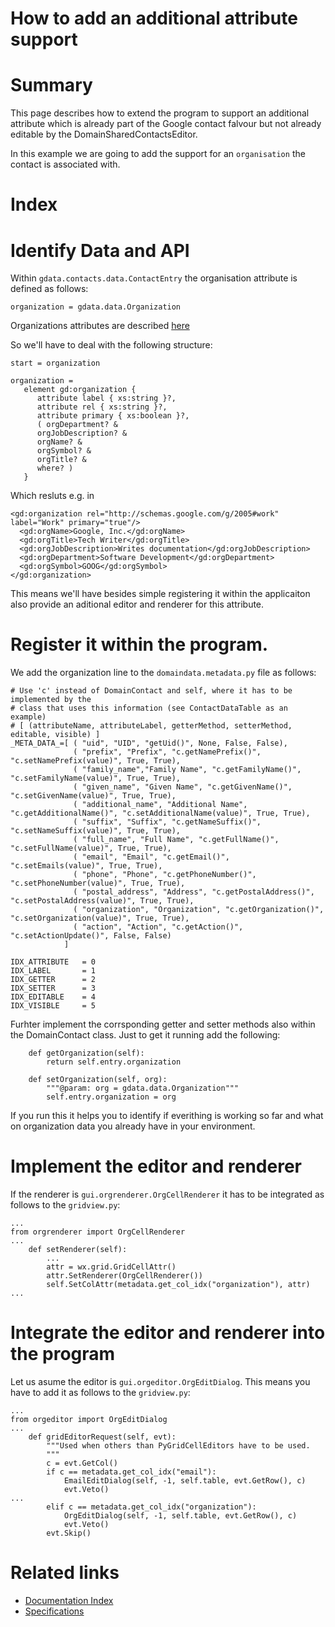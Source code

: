 <h1>How to add an additional attribute support</h1>

# Summary #

This page describes how to extend the program to support an additional attribute which is already part of the Google contact falvour but not already editable by the DomainSharedContactsEditor.

In this example we are going to add the support for an `organisation` the contact is associated with.

# Index #



# Identify Data and API #

Within `gdata.contacts.data.ContactEntry` the organisation attribute is defined as follows:
```
organization = gdata.data.Organization
```

Organizations attributes are described [here](http://code.google.com/apis/gdata/docs/2.0/elements.html#gdOrganization)

So we'll have to deal with the following structure:

```
start = organization

organization =
   element gd:organization {
      attribute label { xs:string }?,
      attribute rel { xs:string }?,
      attribute primary { xs:boolean }?,
      ( orgDepartment? &
      orgJobDescription? &
      orgName? &
      orgSymbol? &
      orgTitle? &
      where? )
   }
```

Which resluts e.g. in

```
<gd:organization rel="http://schemas.google.com/g/2005#work" label="Work" primary="true"/>
  <gd:orgName>Google, Inc.</gd:orgName>
  <gd:orgTitle>Tech Writer</gd:orgTitle>
  <gd:orgJobDescription>Writes documentation</gd:orgJobDescription>
  <gd:orgDepartment>Software Development</gd:orgDepartment>
  <gd:orgSymbol>GOOG</gd:orgSymbol>
</gd:organization>
```

This means we'll have besides simple registering it within the applicaiton also provide an aditional editor and renderer for this attribute.

# Register it within the program. #
We add the organization line to the `domaindata.metadata.py` file as follows:

```
# Use 'c' instead of DomainContact and self, where it has to be implemented by the 
# class that uses this information (see ContactDataTable as an example)
# [ (attributeName, attributeLabel, getterMethod, setterMethod, editable, visible) ]
_META_DATA_=[ ( "uid", "UID", "getUid()", None, False, False),
              ( "prefix", "Prefix", "c.getNamePrefix()", "c.setNamePrefix(value)", True, True),
              ( "family_name","Family Name", "c.getFamilyName()", "c.setFamilyName(value)", True, True),
              ( "given_name", "Given Name", "c.getGivenName()", "c.setGivenName(value)", True, True),
              ( "additional_name", "Additional Name", "c.getAdditionalName()", "c.setAdditionalName(value)", True, True),
              ( "suffix", "Suffix", "c.getNameSuffix()", "c.setNameSuffix(value)", True, True),
              ( "full_name", "Full Name", "c.getFullName()", "c.setFullName(value)", True, True),
              ( "email", "Email", "c.getEmail()", "c.setEmails(value)", True, True),
              ( "phone", "Phone", "c.getPhoneNumber()", "c.setPhoneNumber(value)", True, True),
              ( "postal_address", "Address", "c.getPostalAddress()", "c.setPostalAddress(value)", True, True),
              ( "organization", "Organization", "c.getOrganization()", "c.setOrganization(value)", True, True),
              ( "action", "Action", "c.getAction()", "c.setActionUpdate()", False, False)
            ]
              
IDX_ATTRIBUTE   = 0
IDX_LABEL       = 1
IDX_GETTER      = 2
IDX_SETTER      = 3
IDX_EDITABLE    = 4
IDX_VISIBLE     = 5
```

Furhter implement the corrsponding getter and setter methods also within the DomainContact class. Just to get it running add the following:
```
    def getOrganization(self):
        return self.entry.organization

    def setOrganization(self, org):
        """@param: org = gdata.data.Organization"""
        self.entry.organization = org
```

If you run this it helps you to identify if everithing is working so far and what on organization data you already have in your environment.

# Implement the editor and renderer #

If the renderer is `gui.orgrenderer.OrgCellRenderer` it has to be integrated as follows to the `gridview.py`:

```
...
from orgrenderer import OrgCellRenderer
...
    def setRenderer(self):
        ...
        attr = wx.grid.GridCellAttr()
        attr.SetRenderer(OrgCellRenderer())
        self.SetColAttr(metadata.get_col_idx("organization"), attr)
...

```


# Integrate the editor and renderer into the program #

Let us asume the editor is `gui.orgeditor.OrgEditDialog`. This means you have to add it as follows to the `gridview.py`:

```
...
from orgeditor import OrgEditDialog
...
    def gridEditorRequest(self, evt):
        """Used when others than PyGridCellEditors have to be used.
        """
        c = evt.GetCol()
        if c == metadata.get_col_idx("email"):
            EmailEditDialog(self, -1, self.table, evt.GetRow(), c)
            evt.Veto()
...
        elif c == metadata.get_col_idx("organization"):
            OrgEditDialog(self, -1, self.table, evt.GetRow(), c)
            evt.Veto()
        evt.Skip()

```

# Related links #
  * [Documentation Index](http://www.dsce.org/documentation)
  * [Specifications](Specifications.md)